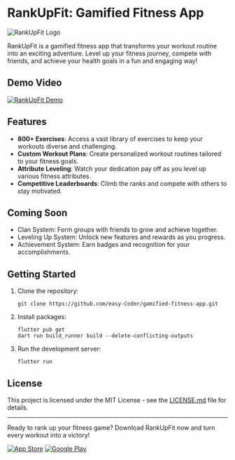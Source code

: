 # RankUpFit: Gamified Fitness App

![RankUpFit Logo](https://via.placeholder.com/150x150.png?text=RankUpFit+Logo)

RankUpFit is a gamified fitness app that transforms your workout routine into an exciting adventure. Level up your fitness journey, compete with friends, and achieve your health goals in a fun and engaging way!

## Demo Video

<!-- Add your demo video here. You can use GitHub's video embedding or link to an external source -->
[![RankUpFit Demo](https://img.youtube.com/vi/YOUTUBE_VIDEO_ID_HERE/0.jpg)](https://www.youtube.com/watch?v=YOUTUBE_VIDEO_ID_HERE)

## Features

- **800+ Exercises**: Access a vast library of exercises to keep your workouts diverse and challenging.
- **Custom Workout Plans**: Create personalized workout routines tailored to your fitness goals.
- **Attribute Leveling**: Watch your dedication pay off as you level up various fitness attributes.
- **Competitive Leaderboards**: Climb the ranks and compete with others to stay motivated.

## Coming Soon

- Clan System: Form groups with friends to grow and achieve together.
- Leveling Up System: Unlock new features and rewards as you progress.
- Achievement System: Earn badges and recognition for your accomplishments.

## Getting Started

1. Clone the repository:
   ```
   git clone https://github.com/easy-Coder/gamified-fitness-app.git
   ```
2. Install packages:
   ```
   flutter pub get
   dart run build_runner build --delete-conflicting-outputs
   ```
3. Run the development server:
   ```
   flutter run
   ```

## License

This project is licensed under the MIT License - see the [LICENSE.md](LICENSE.md) file for details.

<!-- ## Contact

// For support or queries, please email us 
// at support@rankupfit.com or join our [community forum](https://forum.rankupfit.com). -->

---

Ready to rank up your fitness game? Download RankUpFit now and turn every workout into a victory!

[![App Store](https://via.placeholder.com/120x40.png?text=App+Store)](https://apps.apple.com/us/app/rankupfit)
[![Google Play](https://via.placeholder.com/120x40.png?text=Google+Play)](https://play.google.com/store/apps/details?id=com.rankupfit)

